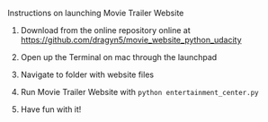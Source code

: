 Instructions on launching Movie Trailer Website

1. Download from the online repository online at
  https://github.com/dragyn5/movie_website_python_udacity

2. Open up the Terminal on mac through the launchpad

3. Navigate to folder with website files

4. Run Movie Trailer Website with 
  ```python entertainment_center.py```

5. Have fun with it!